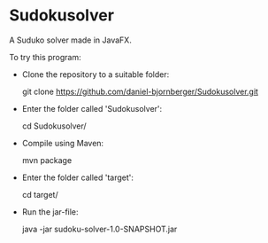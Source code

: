 # Sudokusolver
A Suduko solver made in JavaFX.

To try this program:

* Clone the repository to a suitable folder:

  git clone https://github.com/daniel-bjornberger/Sudokusolver.git
  
  
* Enter the folder called 'Sudokusolver':

  cd Sudokusolver/
  
   
* Compile using Maven:

  mvn package
  
  
* Enter the folder called 'target':

  cd target/
  
  
* Run the jar-file:

  java -jar sudoku-solver-1.0-SNAPSHOT.jar
  
